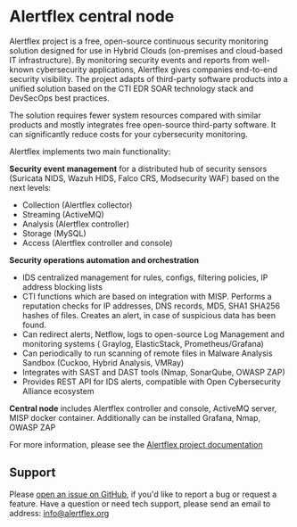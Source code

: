 # Alertflex central node

Alertflex project is a free, open-source continuous security monitoring solution designed for use in Hybrid Clouds (on-premises and cloud-based IT infrastructure). By monitoring security events and reports from well-known cybersecurity applications, Alertflex gives companies end-to-end security visibility. The project adapts of third-party software products into a unified solution based on the CTI EDR SOAR technology stack and DevSecOps best practices.

The solution requires fewer system resources compared with similar products and mostly integrates free open-source third-party software. It can significantly reduce costs for your cybersecurity monitoring.

Alertflex implements two main functionality:

**Security event management** for a distributed hub of security sensors (Suricata NIDS, Wazuh HIDS, Falco CRS, Modsecurity WAF) based on the next levels: 
* Collection (Alertflex collector)
* Streaming (ActiveMQ)
* Analysis  (Alertflex controller)
* Storage (MySQL)
* Access  (Alertflex controller and console)

**Security operations automation and orchestration**
* IDS centralized management for rules, configs, filtering policies, IP address blocking lists
* CTI functions which are based on integration with MISP. Performs a reputation checks for IP addresses, DNS records, MD5, SHA1 SHA256 hashes of files. Creates an alert, in case of suspicious data has been found.
* Can redirect alerts, Netflow, logs  to open-source Log Management and monitoring systems ( Graylog, ElasticStack, Prometheus/Grafana)
* Can periodically to run scanning of remote files in Malware Analysis Sandbox (Cuckoo, Hybrid Analysis, VMRay)
* Integrates with SAST and DAST tools (Nmap, SonarQube, OWASP ZAP)
* Provides REST API for IDS alerts, compatible with Open Cybersecurity Alliance ecosystem

**Central node** includes Alertflex controller and console, ActiveMQ server, MISP docker container. Additionally can be installed Grafana, Nmap, OWASP ZAP 

For more information, please see the [Alertflex project documentation](https://alertflex.org/doc/index.html)
	
## Support

Please [open an issue on GitHub](https://github.com/alertflex/cnode/issues), if you'd like to report a bug or request a feature. 
Have a question or need tech support, please send an email to address: info@alertflex.org
